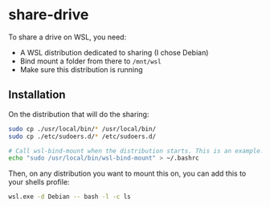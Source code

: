 # share-drive

To share a drive on WSL, you need:

- A WSL distribution dedicated to sharing (I chose Debian)
- Bind mount a folder from there to `/mnt/wsl`
- Make sure this distribution is running

## Installation

On the distribution that will do the sharing:

```sh
sudo cp ./usr/local/bin/* /usr/local/bin/
sudo cp ./etc/sudoers.d/* /etc/sudoers.d/

# Call wsl-bind-mount when the distribution starts. This is an example.
echo "sudo /usr/local/bin/wsl-bind-mount" > ~/.bashrc
```

Then, on any distribution you want to mount this on, you can add this to your shells profile:

```sh
wsl.exe -d Debian -- bash -l -c ls
```